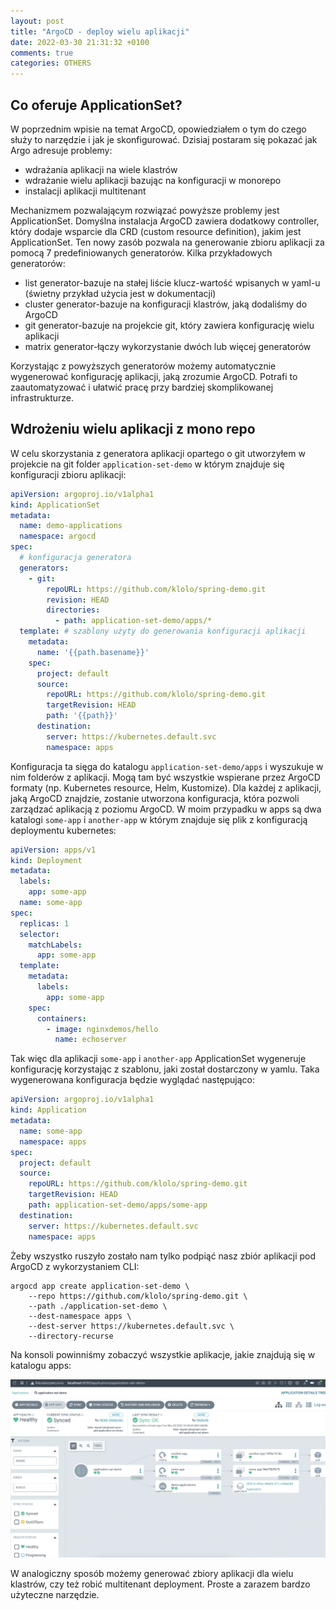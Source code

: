 ```yaml
---
layout: post
title: "ArgoCD - deploy wielu aplikacji"
date: 2022-03-30 21:31:32 +0100
comments: true
categories: OTHERS
---
```


## Co oferuje ApplicationSet?

W poprzednim wpisie na temat ArgoCD, opowiedziałem o tym do czego służy to narzędzie i jak je skonfigurować. Dzisiaj postaram się pokazać jak Argo adresuje problemy:

* wdrażania aplikacji na wiele klastrów
* wdrażanie wielu aplikacji bazując na konfiguracji w monorepo
* instalacji aplikacji multitenant

Mechanizmem pozwalającym rozwiązać powyższe problemy jest ApplicationSet. Domyślna instalacja ArgoCD zawiera dodatkowy controller, który dodaje wsparcie dla CRD (custom resource definition), jakim jest ApplicationSet. Ten nowy zasób pozwala na generowanie zbioru aplikacji za pomocą 7 predefiniowanych generatorów. Kilka przykładowych generatorów: 

* list generator-bazuje na stałej liście klucz-wartość wpisanych w yaml-u (świetny przykład użycia jest w dokumentacji)
* cluster generator-bazuje na konfiguracji klastrów, jaką dodaliśmy do ArgoCD 
* git generator-bazuje na projekcie git, który zawiera konfigurację wielu aplikacji
* matrix generator-łączy wykorzystanie dwóch lub więcej generatorów

Korzystając z powyższych generatorów możemy automatycznie wygenerować konfigurację aplikacji, jaką zrozumie ArgoCD. Potrafi to zaautomatyzować i ułatwić pracę przy bardziej skomplikowanej infrastrukturze.

## Wdrożeniu wielu aplikacji z mono repo 

W celu skorzystania z generatora aplikacji opartego o git utworzyłem w projekcie na git folder `application-set-demo` w którym znajduje się konfiguracji zbioru aplikacji:

```yaml
apiVersion: argoproj.io/v1alpha1
kind: ApplicationSet
metadata:
  name: demo-applications
  namespace: argocd
spec:
  # konfiguracja generatora
  generators:
    - git:
        repoURL: https://github.com/klolo/spring-demo.git
        revision: HEAD
        directories:
          - path: application-set-demo/apps/*
  template: # szablony użyty do generowania konfiguracji aplikacji
    metadata:
      name: '{{path.basename}}'
    spec:
      project: default
      source:
        repoURL: https://github.com/klolo/spring-demo.git
        targetRevision: HEAD
        path: '{{path}}'
      destination:
        server: https://kubernetes.default.svc
        namespace: apps
```

Konfiguracja ta sięga do katalogu `application-set-demo/apps` i wyszukuje w nim folderów z aplikacji. Mogą tam być wszystkie wspierane przez ArgoCD formaty (np. Kubernetes resource, Helm, Kustomize). Dla każdej z aplikacji, jaką ArgoCD znajdzie, zostanie utworzona konfiguracja, która pozwoli zarządzać aplikacją z poziomu ArgoCD. W moim przypadku w apps są dwa katalogi `some-app` i `another-app` w którym znajduje się plik z konfiguracją deploymentu kubernetes:

```yaml
apiVersion: apps/v1
kind: Deployment
metadata:
  labels:
    app: some-app
  name: some-app
spec:
  replicas: 1
  selector:
    matchLabels:
      app: some-app
  template:
    metadata:
      labels:
        app: some-app
    spec:
      containers:
        - image: nginxdemos/hello
          name: echoserver
```

Tak więc dla aplikacji `some-app` i `another-app` ApplicationSet wygeneruje konfigurację korzystając z szablonu, jaki został dostarczony w yamlu. Taka wygenerowana konfiguracja będzie wyglądać następująco: 

```yaml
apiVersion: argoproj.io/v1alpha1
kind: Application
metadata:
  name: some-app
  namespace: apps
spec:
  project: default
  source:
    repoURL: https://github.com/klolo/spring-demo.git
    targetRevision: HEAD
    path: application-set-demo/apps/some-app
  destination:
    server: https://kubernetes.default.svc
    namespace: apps
```

Żeby wszystko ruszyło zostało nam tylko podpiąć nasz zbiór aplikacji pod ArgoCD z wykorzystaniem CLI:

```
argocd app create application-set-demo \
    --repo https://github.com/klolo/spring-demo.git \
    --path ./application-set-demo \
    --dest-namespace apps \
    --dest-server https://kubernetes.default.svc \
    --directory-recurse
```

Na konsoli powinniśmy zobaczyć wszystkie aplikacje, jakie znajdują się w katalogu apps:

![GitHub Logo](/images/application-set.png)

W analogiczny sposób możemy generować zbiory aplikacji dla wielu klastrów, czy też robić multitenant deployment. Proste a zarazem bardzo użyteczne narzędzie.